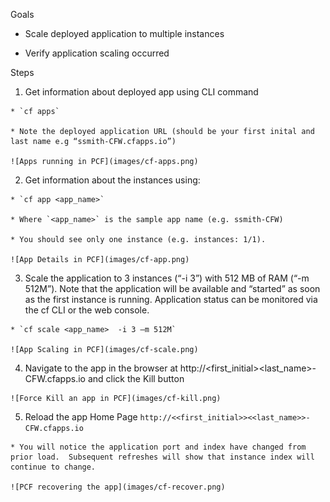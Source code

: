 Goals

  * Scale deployed application to multiple instances

  * Verify application scaling occurred

Steps

  1. Get information about deployed app using CLI command

    * `cf apps`

    * Note the deployed application URL (should be your first inital and last name e.g “ssmith-CFW.cfapps.io”)

    ![Apps running in PCF](images/cf-apps.png)

  2. Get information about the instances using:

    * `cf app <app_name>`

    * Where `<app_name>` is the sample app name (e.g. ssmith-CFW)

    * You should see only one instance (e.g. instances: 1/1).

    ![App Details in PCF](images/cf-app.png)
 
  3. Scale the application to 3 instances (“-i 3”) with 512 MB of RAM (“-m 512M”).   Note that the application will be available and “started” as soon as the first instance is running.  Application status can be monitored via the cf CLI or the web console.

    * `cf scale <app_name>  -i 3 –m 512M`
 
    ![App Scaling in PCF](images/cf-scale.png)

  4. Navigate to the app in the browser at http://<first_initial><last_name>-CFW.cfapps.io and click the Kill button

    ![Force Kill an app in PCF](images/cf-kill.png)
 
  5. Reload the app Home Page `http://<<first_initial>><<last_name>>-CFW.cfapps.io`

    * You will notice the application port and index have changed from prior load.  Subsequent refreshes will show that instance index will continue to change.

    ![PCF recovering the app](images/cf-recover.png)


